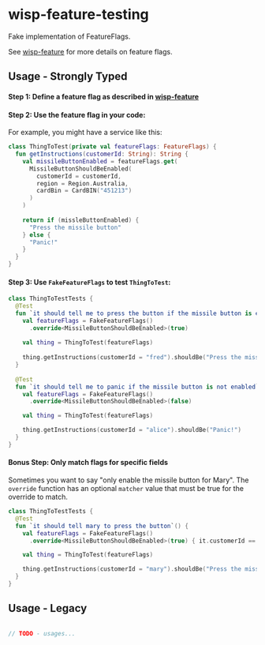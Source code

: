 # wisp-feature-testing

Fake implementation of FeatureFlags.

See [wisp-feature](https://github.com/cashapp/misk/tree/master/wisp-feature) for more details on
feature flags.

## Usage - Strongly Typed

#### Step 1: Define a feature flag as described in [wisp-feature](https://github.com/cashapp/misk/tree/master/wisp-feature)

#### Step 2: Use the feature flag in your code:

For example, you might have a service like this:

```kotlin
class ThingToTest(private val featureFlags: FeatureFlags) {
  fun getInstructions(customerId: String): String {
    val missileButtonEnabled = featureFlags.get(
      MissileButtonShouldBeEnabled(
        customerId = customerId,
        region = Region.Australia,
        cardBin = CardBIN("451213")  
      )  
    )  
      
    return if (missleButtonEnabled) {
      "Press the missile button"  
    } else {
      "Panic!"  
    }
  }  
}
```

#### Step 3: Use `FakeFeatureFlags` to test `ThingToTest`:

```kotlin
class ThingToTestTests {
  @Test  
  fun `it should tell me to press the button if the missile button is enabled`() {
    val featureFlags = FakeFeatureFlags()
      .override<MissileButtonShouldBeEnabled>(true)
      
    val thing = ThingToTest(featureFlags)  
      
    thing.getInstructions(customerId = "fred").shouldBe("Press the missile button")
  }
    
  @Test  
  fun `it should tell me to panic if the missile button is not enabled`() {
    val featureFlags = FakeFeatureFlags()
      .override<MissileButtonShouldBeEnabled>(false)

    val thing = ThingToTest(featureFlags)

    thing.getInstructions(customerId = "alice").shouldBe("Panic!")
  }
}
```

#### Bonus Step: Only match flags for specific fields

Sometimes you want to say "only enable the missile button for Mary". The `override` function has an optional `matcher`
value that must be true for the override to match.

```kotlin
class ThingToTestTests {
  @Test
  fun `it should tell mary to press the button`() {
    val featureFlags = FakeFeatureFlags()
      .override<MissileButtonShouldBeEnabled>(true) { it.customerId == "mary" }

    val thing = ThingToTest(featureFlags)

    thing.getInstructions(customerId = "mary").shouldBe("Press the missile button")
  }
}
```


## Usage - Legacy

```kotlin

// TODO - usages...
```
